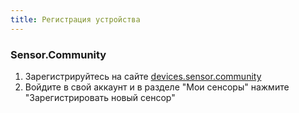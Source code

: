 ```yaml
---
title: Регистрация устройства
---
```


### Sensor.Community

1. Зарегистрируйтесь на сайте [devices.sensor.community](https://devices.sensor.community/) 
1. Войдите в свой аккаунт и в разделе "Мои сенсоры"  нажмите  "Зарегистрировать новый сенсор"
